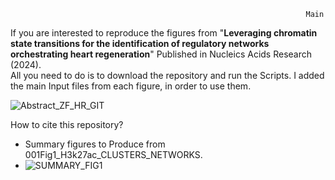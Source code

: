                                                                       Main
If you are interested to reproduce the figures from "**Leveraging chromatin state transitions for the identification of regulatory networks orchestrating heart regeneration**" Published in Nucleics Acids Research (2024).<br />
All you need to do is to download the repository and run the Scripts. I added the main Input files from each figure, in order to use them.

![Abstract_ZF_HR_GIT](https://github.com/jcorder316/01HIS_Chrom_Factors/assets/48988005/03a4e28f-ca4d-4e30-b4a8-6ff92206ccc2)


How to cite this repository?<br />

- Summary figures to Produce from 001Fig1_H3k27ac_CLUSTERS_NETWORKS.<br />
- ![SUMMARY_FIG1](https://github.com/jcorder316/01HIS_Chrom_Factors/assets/48988005/7f52fad5-67a3-4e9a-bb43-22665ba31fda)
